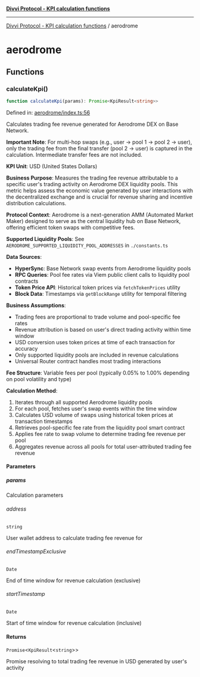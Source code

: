 [**Divvi Protocol - KPI calculation functions**](README.md)

---

[Divvi Protocol - KPI calculation functions](README.md) / aerodrome

# aerodrome

## Functions

### calculateKpi()

```ts
function calculateKpi(params): Promise<KpiResult<string>>
```

Defined in: [aerodrome/index.ts:56](https://github.com/divvi-xyz/divvi-protocol-v0/blob/main/scripts/calculateKpi/protocols/aerodrome/index.ts#L56)

Calculates trading fee revenue generated for Aerodrome DEX on Base Network.

**Important Note**: For multi-hop swaps (e.g., user -> pool 1 -> pool 2 -> user),
only the trading fee from the final transfer (pool 2 -> user) is captured in the calculation.
Intermediate transfer fees are not included.

**KPI Unit**: USD (United States Dollars)

**Business Purpose**: Measures the trading fee revenue attributable to a specific user's trading activity
on Aerodrome DEX liquidity pools. This metric helps assess the economic value generated by user interactions
with the decentralized exchange and is crucial for revenue sharing and incentive distribution calculations.

**Protocol Context**: Aerodrome is a next-generation AMM (Automated Market Maker) designed to serve as the
central liquidity hub on Base Network, offering efficient token swaps with competitive fees.

**Supported Liquidity Pools**: See `AERODROME_SUPPORTED_LIQUIDITY_POOL_ADDRESSES` in `./constants.ts`

**Data Sources**:

- **HyperSync**: Base Network swap events from Aerodrome liquidity pools
- **RPC Queries**: Pool fee rates via Viem public client calls to liquidity pool contracts
- **Token Price API**: Historical token prices via `fetchTokenPrices` utility
- **Block Data**: Timestamps via `getBlockRange` utility for temporal filtering

**Business Assumptions**:

- Trading fees are proportional to trade volume and pool-specific fee rates
- Revenue attribution is based on user's direct trading activity within time window
- USD conversion uses token prices at time of each transaction for accuracy
- Only supported liquidity pools are included in revenue calculations
- Universal Router contract handles most trading interactions

**Fee Structure**: Variable fees per pool (typically 0.05% to 1.00% depending on pool volatility and type)

**Calculation Method**:

1. Iterates through all supported Aerodrome liquidity pools
2. For each pool, fetches user's swap events within the time window
3. Calculates USD volume of swaps using historical token prices at transaction timestamps
4. Retrieves pool-specific fee rate from the liquidity pool smart contract
5. Applies fee rate to swap volume to determine trading fee revenue per pool
6. Aggregates revenue across all pools for total user-attributed trading fee revenue

#### Parameters

##### params

Calculation parameters

###### address

`string`

User wallet address to calculate trading fee revenue for

###### endTimestampExclusive

`Date`

End of time window for revenue calculation (exclusive)

###### startTimestamp

`Date`

Start of time window for revenue calculation (inclusive)

#### Returns

`Promise`\<`KpiResult`\<`string`\>\>

Promise resolving to total trading fee revenue in USD generated by user's activity
